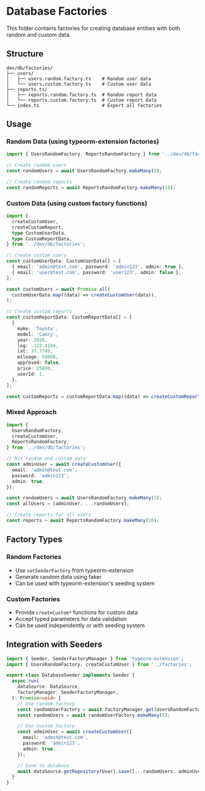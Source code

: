# Database Factories

This folder contains factories for creating database entities with both random and custom data.

## Structure

```
dev/db/factories/
├── users/
│   ├── users.random.factory.ts    # Random user data
│   └── users.custom.factory.ts    # Custom user data
├── reports.ts/
│   ├── reports.random.factory.ts  # Random report data
│   └── reports.custom.factory.ts  # Custom report data
└── index.ts                       # Export all factories
```

## Usage

### Random Data (using typeorm-extension factories)

```typescript
import { UsersRandomFactory, ReportsRandomFactory } from '../dev/db/factories';

// Create random users
const randomUsers = await UsersRandomFactory.makeMany(5);

// Create random reports
const randomReports = await ReportsRandomFactory.makeMany(10);
```

### Custom Data (using custom factory functions)

```typescript
import {
  createCustomUser,
  createCustomReport,
  type CustomUserData,
  type CustomReportData,
} from '../dev/db/factories';

// Create custom users
const customUserData: CustomUserData[] = [
  { email: 'admin@test.com', password: 'admin123', admin: true },
  { email: 'user@test.com', password: 'user123', admin: false },
];

const customUsers = await Promise.all(
  customUserData.map((data) => createCustomUser(data)),
);

// Create custom reports
const customReportData: CustomReportData[] = [
  {
    make: 'Toyota',
    model: 'Camry',
    year: 2020,
    lng: -122.4194,
    lat: 37.7749,
    mileage: 50000,
    approved: false,
    price: 25000,
    userId: 1,
  },
];

const customReports = customReportData.map((data) => createCustomReport(data));
```

### Mixed Approach

```typescript
import {
  UsersRandomFactory,
  createCustomUser,
  ReportsRandomFactory,
} from '../dev/db/factories';

// Mix random and custom data
const adminUser = await createCustomUser({
  email: 'admin@test.com',
  password: 'admin123',
  admin: true,
});

const randomUsers = await UsersRandomFactory.makeMany(5);
const allUsers = [adminUser, ...randomUsers];

// Create reports for all users
const reports = await ReportsRandomFactory.makeMany(20);
```

## Factory Types

### Random Factories

- Use `setSeederFactory` from typeorm-extension
- Generate random data using faker
- Can be used with typeorm-extension's seeding system

### Custom Factories

- Provide `createCustom*` functions for custom data
- Accept typed parameters for data validation
- Can be used independently or with seeding system

## Integration with Seeders

```typescript
import { Seeder, SeederFactoryManager } from 'typeorm-extension';
import { UsersRandomFactory, createCustomUser } from '../factories';

export class DatabaseSeeder implements Seeder {
  async run(
    dataSource: DataSource,
    factoryManager: SeederFactoryManager,
  ): Promise<void> {
    // Use random factory
    const randomUserFactory = await factoryManager.get(UsersRandomFactory);
    const randomUsers = await randomUserFactory.makeMany(5);

    // Use custom factory
    const adminUser = await createCustomUser({
      email: 'admin@test.com',
      password: 'admin123',
      admin: true,
    });

    // Save to database
    await dataSource.getRepository(User).save([...randomUsers, adminUser]);
  }
}
```
